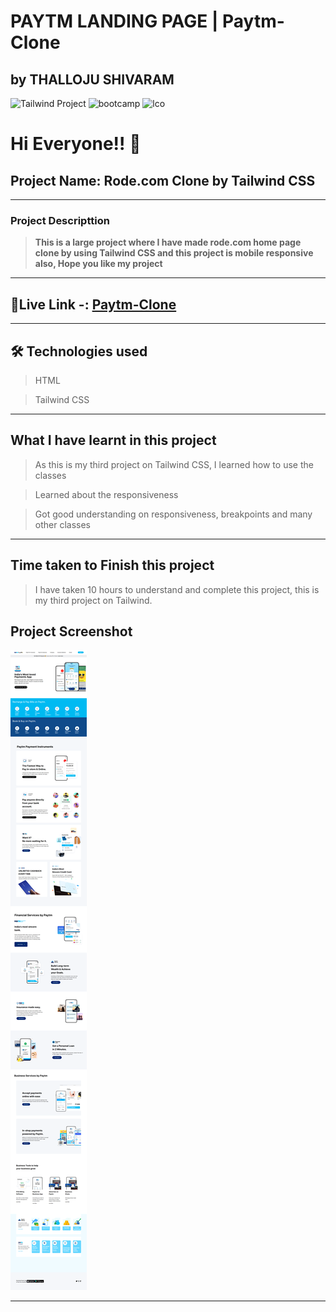 # PAYTM LANDING PAGE | Paytm-Clone
## by THALLOJU SHIVARAM
 ![Tailwind Project](https://img.shields.io/badge/Tailwind%20-project-green) ![bootcamp](https://img.shields.io/badge/JS-Bootcamp-yellow) ![lco](https://img.shields.io/badge/iNeuron-LCO-green)


# Hi Everyone!! 👋


## Project Name: Rode.com Clone by Tailwind CSS
---

### Project Descripttion

> **This is a large project where I have made rode.com home page clone by using Tailwind CSS and this project is mobile responsive also, Hope you like my project**

---
## 🔗Live Link -: [Paytm-Clone](https://paytmclo.netlify.app/)

---


## 🛠 Technologies used

> HTML

> Tailwind CSS

---

## What I have learnt in this project

> As this is my third project on Tailwind CSS, I learned how to use the classes

> Learned about the responsiveness

> Got good understanding on responsiveness, breakpoints and many other classes

---

## Time taken to Finish this project

> I have taken 10 hours to understand and complete this project, this is my third project on Tailwind.



## Project Screenshot

![image](/Screenshots/paytmfullscreenshot.png)

---



